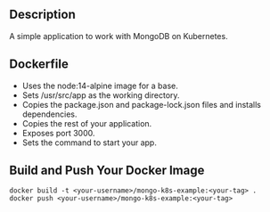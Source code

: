 ## Description

A simple application to work with MongoDB on Kubernetes.


## Dockerfile

- Uses the node:14-alpine image for a base.
- Sets /usr/src/app as the working directory.
- Copies the package.json and package-lock.json files and installs dependencies.
- Copies the rest of your application.
- Exposes port 3000.
- Sets the command to start your app.

## Build and Push Your Docker Image

```
docker build -t <your-username>/mongo-k8s-example:<your-tag> .
docker push <your-username>/mongo-k8s-example:<your-tag>

```
